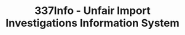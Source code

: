 ---
layout: default
bigquery: https://console.cloud.google.com/bigquery?p=patents-public-data&d=usitc_investigations&page=dataset&project=sheets-management-319211
citation: US International Trade Commission 337Info Unfair Import Investigations Information
  System
contributors: US International Trade Comission
cost: None
description: US International Trade Commission 337Info Unfair Import Investigations
  Information System contains data on investigations done under Section 337. Section
  337 declares the infringement of certain statutory intellectual property rights
  and other forms of unfair competition in import trade to be unlawful practices.
  Most Section 337 investigations involve allegations of patent or registered trademark
  infringement.
documentation: FAQ and tutorial available on the site
last_edit: 04/07/2022, 23:26:07
location: https://pubapps2.usitc.gov/337external/
maintained_by: US International Trade Comission
schema_fields:
- teoIdDueDate
- dateComplaintFiled
- currentStatus
- scheduledEndDateEvidHear
- copyrightNumbers
- teoIdIssueDate
- trademarkNumbers
- startDateMarkmanHearing
- title
- id
- ouiiAttorney
- finalDetViolation
- aljAssigned
- investigationType
- teoReliefGranted
- scheduledStartDateEvidHear
- dateOfPublicationFrNotice
- finalIdOnViolationIssue
- finalIdOnViolationDue
- htsNumbers
- internalRemand
- complainant
- investigationTermDate
- currentActiveALJ
- endDateMarkmanHearing
- teoProceedingInvolved
- patentNumbers
- respondent
- investigationNo
- gcAttorney
- finalDetNoViolation
- invUnfairAct
- docketNo
- dateCreated
- cafcAppeals
- lastUpdated
- patentNumber
- ouiiParticipation
- markmanHearing
- publication_number
- actualStartDateEvidHear
- actualEndDateEvidHear
- targetDate
- issueDateOtherNonFinal
shortname: unfair_import_investigations
tags:
- import
- legal
- trade
timeframe: 2008-2021 (prior to 2008 downloadable as a JSON file)
title: 337Info - Unfair Import Investigations Information System
uuid: 2721f5ec-e599-4890-9265-9706719fc71e
---